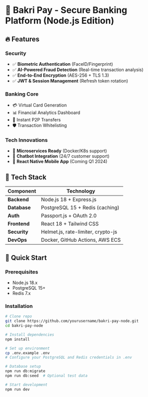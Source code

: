 # 🏦 Bakri Pay - Secure Banking Platform (Node.js Edition)



## 🔥 Features

### Security
- ✅ **Biometric Authentication** (FaceID/Fingerprint)
- ✅ **AI-Powered Fraud Detection** (Real-time transaction analysis)
- ✅ **End-to-End Encryption** (AES-256 + TLS 1.3)
- ✅ **JWT & Session Management** (Refresh token rotation)

### Banking Core
- 💳 Virtual Card Generation
- 📊 Financial Analytics Dashboard
- 🔄 Instant P2P Transfers
- 🛡️ Transaction Whitelisting

### Tech Innovations
- 🚀 **Microservices Ready** (Docker/K8s support)
- 🤖 **Chatbot Integration** (24/7 customer support)
- 📱 **React Native Mobile App** (Coming Q1 2024)

## 🧩 Tech Stack

| Component       | Technology |
|-----------------|------------|
| **Backend**     | Node.js 18 + Express.js |
| **Database**    | PostgreSQL 15 + Redis (caching) |
| **Auth**        | Passport.js + OAuth 2.0 |
| **Frontend**    | React 18 + Tailwind CSS |
| **Security**    | Helmet.js, rate-limiter, crypto-js |
| **DevOps**      | Docker, GitHub Actions, AWS ECS |

## 🚀 Quick Start

### Prerequisites
- Node.js 18.x
- PostgreSQL 15+
- Redis 7.x

### Installation
```bash
# Clone repo
git clone https://github.com/yourusername/bakri-pay-node.git
cd bakri-pay-node

# Install dependencies
npm install

# Set up environment
cp .env.example .env
# Configure your PostgreSQL and Redis credentials in .env

# Database setup
npm run db:migrate
npm run db:seed  # Optional test data

# Start development
npm run dev
